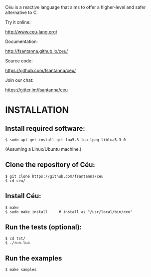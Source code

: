 Céu is a reactive language that aims to offer a higher-level and safer 
alternative to C.

Try it online:

http://www.ceu-lang.org/

Documentation:

http://fsantanna.github.io/ceu/

Source code:

https://github.com/fsantanna/ceu/

Join our chat:

https://gitter.im/fsantanna/ceu

# INSTALLATION

## Install required software:

```
$ sudo apt-get install git lua5.3 lua-lpeg liblua5.3-0
```

(Assuming a Linux/Ubuntu machine.)

## Clone the repository of Céu:

```
$ git clone https://github.com/fsantanna/ceu
$ cd ceu/
```

## Install Céu:

```
$ make
$ sudo make install     # install as "/usr/local/bin/ceu"
```

## Run the tests (optional):

```
$ cd tst/
$ ./run.lua
```

## Run the examples

```
$ make samples
```
